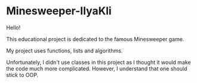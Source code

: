 # Minesweeper-IlyaKli
Hello!

This educational project is dedicated to the famous Minesweeper game.

My project uses functions, lists and algorithms.

Unfortunately, I didn't use classes in this project as I thought it would make the code much more complicated.
However, I understand that one should stick to OOP.
